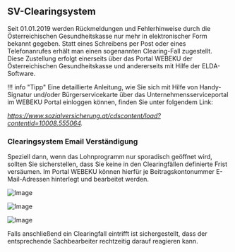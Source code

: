 ## SV-Clearingsystem

Seit 01.01.2019 werden Rückmeldungen und Fehlerhinweise durch die Österreichischen Gesundheitskasse nur mehr in elektronischer Form bekannt gegeben. Statt eines Schreibens per Post oder eines Telefonanrufes erhält man einen sogenannten Clearing-Fall zugestellt. Diese Zustellung erfolgt einerseits über das Portal WEBEKU der Österreichischen Gesundheitskasse und andererseits mit Hilfe der ELDA-Software.

!!! info "Tipp"
    Eine detaillierte Anleitung, wie Sie sich mit Hilfe von Handy-Signatur und/oder Bürgerservicekarte über das Unternehmensserviceportal im WEBEKU Portal einloggen können, finden Sie unter folgendem Link:

*<https://www.sozialversicherung.at/cdscontent/load?contentid=10008.555064>.*

### Clearingsystem Email Verständigung

Speziell dann, wenn das Lohnprogramm nur sporadisch geöffnet wird, sollten Sie sicherstellen, dass Sie keine in den Clearingfällen definierte Frist versäumen. Im Portal WEBEKU können hierfür je Beitragskontonummer E-Mail-Adressen hinterlegt und bearbeitet werden.

![Image](<img/image200.png>)

![Image](<img/image201.png>)

![Image](<img/image202.png>)

Falls anschließend ein Clearingfall eintrifft ist sichergestellt, dass der entsprechende Sachbearbeiter rechtzeitig darauf reagieren kann.